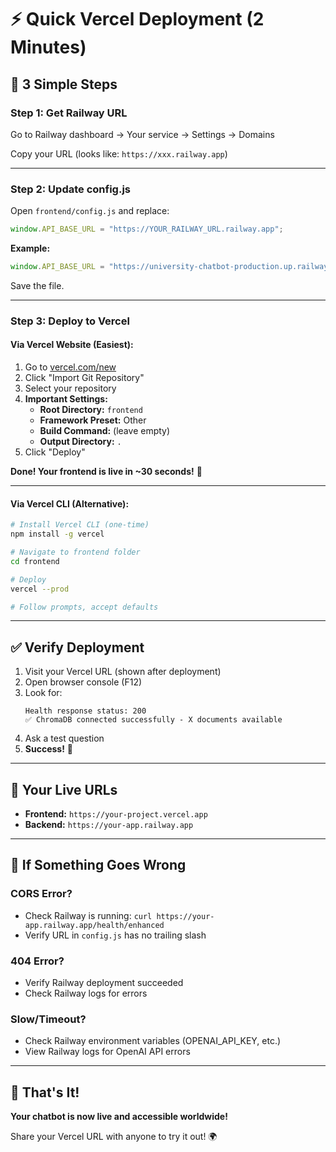 # ⚡ Quick Vercel Deployment (2 Minutes)

## 🎯 **3 Simple Steps**

### **Step 1: Get Railway URL**

Go to Railway dashboard → Your service → Settings → Domains

Copy your URL (looks like: `https://xxx.railway.app`)

---

### **Step 2: Update config.js**

Open `frontend/config.js` and replace:

```javascript
window.API_BASE_URL = "https://YOUR_RAILWAY_URL.railway.app";
```

**Example:**
```javascript
window.API_BASE_URL = "https://university-chatbot-production.up.railway.app";
```

Save the file.

---

### **Step 3: Deploy to Vercel**

#### **Via Vercel Website (Easiest):**

1. Go to [vercel.com/new](https://vercel.com/new)
2. Click "Import Git Repository"
3. Select your repository
4. **Important Settings:**
   - **Root Directory:** `frontend`
   - **Framework Preset:** Other
   - **Build Command:** (leave empty)
   - **Output Directory:** `.`
5. Click "Deploy"

**Done! Your frontend is live in ~30 seconds!** 🎉

---

#### **Via Vercel CLI (Alternative):**

```bash
# Install Vercel CLI (one-time)
npm install -g vercel

# Navigate to frontend folder
cd frontend

# Deploy
vercel --prod

# Follow prompts, accept defaults
```

---

## ✅ **Verify Deployment**

1. Visit your Vercel URL (shown after deployment)
2. Open browser console (F12)
3. Look for:
   ```
   Health response status: 200
   ✅ ChromaDB connected successfully - X documents available
   ```
4. Ask a test question
5. **Success!** 🚀

---

## 🔗 **Your Live URLs**

- **Frontend:** `https://your-project.vercel.app`
- **Backend:** `https://your-app.railway.app`

---

## 🐛 **If Something Goes Wrong**

### **CORS Error?**
- Check Railway is running: `curl https://your-app.railway.app/health/enhanced`
- Verify URL in `config.js` has no trailing slash

### **404 Error?**
- Verify Railway deployment succeeded
- Check Railway logs for errors

### **Slow/Timeout?**
- Check Railway environment variables (OPENAI_API_KEY, etc.)
- View Railway logs for OpenAI API errors

---

## 🎉 **That's It!**

**Your chatbot is now live and accessible worldwide!**

Share your Vercel URL with anyone to try it out! 🌍


